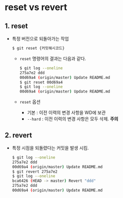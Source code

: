 # reset vs revert

## 1. reset

- 특정 버전으로 되돌아가는 작업

  ```bash
  $ git reset {커밋해시코드}
  ```

  - `reset` 명령어의 결과는 다음과 같다.

    ```bash
    $ git log --oneline
    275a7e2 ddd
    00d69a4 (origin/master) Update README.md
    $ git reset 00d69a4
    $ git log --oneline
    00d69a4 (origin/master) Update README.md
    ```

  - `reset` 옵션

    - 기본 : 이전 이력의 변경 사항을 WD에 보관
    - `--hard` : 이전 이력의 변경 사항은 모두 삭제. **주의**

## 2. revert

- 특정 시점을 되돌렸다는 커밋을 발생 시킴.

  ```bash
  $ git log --oneline
  275a7e2 ddd
  00d69a4 (origin/master) Update README.md
  $ git revert 275a7e2
  $ git log --oneline
  bca6426 (HEAD -> master) Revert "ddd"
  275a7e2 ddd
  00d69a4 (origin/master) Update README.md
  ```
